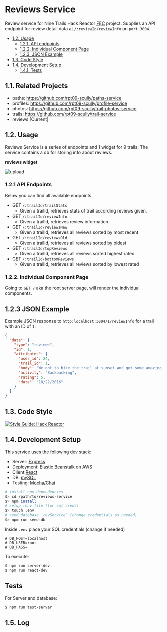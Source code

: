 # Reviews Service

Review service for Nine Trails Hack Reactor <abbr title="Front End Capstone">FEC</abbr> project. Supplies an API endpoint for review detail data at `/:reviewId/reviewInfo` on `port 3004`.

- [1.2. Usage](#13-usage)
    - [1.2.1. API endpoints](#121-api-endpoints)
    - [1.2.2. Individual Component Page](#122-individual-component-page)
    - [1.2.3. JSON Example](#123-json-example)
- [1.3. Code Style](#13-code-style)
- [1.4. Development Setup](#14-development-setup)
  - [1.4.1. Tests](#141-tests)

## 1.1. Related Projects

- paths: https://github.com/rpt09-scully/paths-service
- profiles: https://github.com/rpt09-scully/profile-service
- photos: https://github.com/rpt09-scully/trail-photos-service
- trails: https://github.com/rpt09-scully/trail-service
- reviews [Current]



## 1.2. Usage


Reviews Service is a series of endpoints and 1 widget for 9 trails. The service contains a db for storing info about reviews.

**reviews widget**

![upload](https://giant.gfycat.com/SkeletalOrnateKillerwhale.gif)


###  1.2.1 API Endpoints

Below you can find all available endpoints.

+ GET `/:trailId/trailStats`
  - Given a trailId, retrieves stats of trail according reviews given.
+ GET `/:trailId/reviewInfo`
  - Given a trailId, retrieves review information
+ GET `/:trailId/reviewsNew`
  - Given a trailId, retrieves all reviews sorted by most recent
+ GET `/:trailId/reviewsOld`
  - Given a trailId, retrieves all reviews sorted by oldest
+ GET `/:trailId/topReviews`
  - Given a trailId, retrieves all reviews sorted highest rated
+ GET `/:trailId/bottomReviews`
  - Given a trailId, retrieves all reviews sorted by lowest rated

### 1.2.2. Individual Component Page

Going to `GET /` aka the root server page, will render the individual components.



## 1.2.3 JSON Example

Example JSON response to `http:localhost:3004/1/reviewInfo` for a trail with an ID of `1`:

```json
{
  "data": {
    "type": "reviews",
    "id": 1,
    "attributes": {
      "user_id": 24,
      "trail_id": 1,
      "body": "We got to hike the trail at sunset and got some amazing pictures. The view was worth every step!",
      "activity": "Backpacking",
      "rating": 5,
      "date": "10/22/2016"
    }
  }
}
```

## 1.3. Code Style

[![Style Guide: Hack Reactor](https://img.shields.io/badge/Style%20Guide-Hack%20Reactor-blue.svg)](https://github.com/hackreactor-labs/eslint-config-hackreactor)


## 1.4. Development Setup

This service uses the following dev stack:

  - Server: [Express](http://expressjs.com/)
  - Deployment: [Elastic Beanstalk on AWS](https://aws.amazon.com/elasticbeanstalk/)
  - Client:[React](http://reactjs.org/)
  - DB: [mySQL](https://dev.mysql.com/doc/refman/5.7/en/)
  - Testing: [Mocha/Chai](https://www.chaijs.com/)

```sh
# install npm dependencies
$> cd /path/to/reviews-service
$> npm install
# setup .env file (for sql creds)
$> touch .env
# seed database `revService` (change credentials as needed)
$> npm run seed-db
```

Inside `.env` place your SQL credentials (change if needed)
```
# DB_HOST=localhost
# DB_USER=root
# DB_PASS=
```

To execute:

```sh
$ npm run server-dev
$ npm run react-dev
```

## Tests
For Server and database:
```sh
$ npm run test-server
```

## 1.5. Log